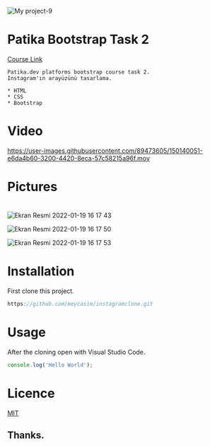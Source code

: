 ![My project-9](https://user-images.githubusercontent.com/89473605/174805300-70c7437d-a02c-4a67-ade1-1286bfe85040.png)

# Patika Bootstrap Task 2
[Course Link](https://app.patika.dev/moduller/bootstrap)
```
Patika.dev platforms bootstrap course task 2.
Instagram'ın arayüzünü tasarlama.
```
```
* HTML
* CSS
* Bootstrap
```
# Video


https://user-images.githubusercontent.com/89473605/150140051-e6da4b60-3200-4420-8eca-57c58215a96f.mov


# Pictures
#
![Ekran Resmi 2022-01-19 16 17 43](https://user-images.githubusercontent.com/89473605/150140116-5aba5b65-2c4f-4084-84f5-0686c35120ed.png)

![Ekran Resmi 2022-01-19 16 17 50](https://user-images.githubusercontent.com/89473605/150140117-3ab61c3a-71c4-47ab-bc49-6bd0e8ed4d05.png)

![Ekran Resmi 2022-01-19 16 17 53](https://user-images.githubusercontent.com/89473605/150140124-6d5e3935-0b30-4ad2-93e1-c14e511814af.png)

# Installation 
 First clone this project.
 ```c
https://github.com/meycasim/instagramclone.git 
```

 # Usage
 After the cloning open with Visual Studio Code.



```javaScript
console.log('Hello World');
```

# Licence

[MIT](https://choosealicense.com/licenses/mit)

## Thanks.

